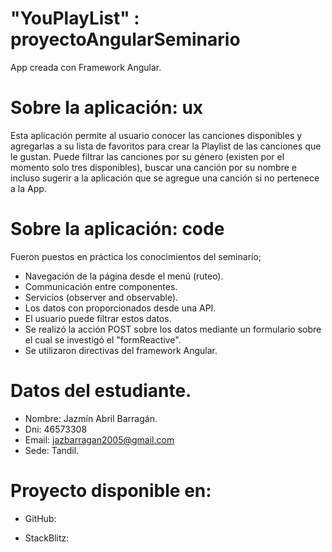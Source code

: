 # "YouPlayList" : proyectoAngularSeminario
App creada con Framework Angular.

# Sobre la aplicación: ux
Esta aplicación permite al usuario conocer las canciones disponibles y agregarlas a su lista de favoritos para crear la Playlist de las canciones que le gustan. Puede filtrar las canciones por su género (existen por el momento solo tres disponibles), buscar una canción por su nombre e incluso sugerir a la aplicación que se agregue una canción si no pertenece a la App.

# Sobre la aplicación: code
Fueron puestos en práctica los conocimientos del seminario;
  - Navegación de la página desde el menú (ruteo).
  - Communicación entre componentes.
  - Servicios (observer and observable).
  - Los datos con proporcionados desde una API.
  - El usuario puede filtrar estos datos.
  - Se realizó la acción POST sobre los datos mediante un formulario sobre el cual se investigó el "formReactive".
  - Se utilizaron directivas del framework Angular.

# Datos del estudiante.
- Nombre: Jazmín Abril Barragán.
- Dni: 46573308
- Email: jazbarragan2005@gmail.com
- Sede: Tandil.

# Proyecto disponible en:
- GitHub:

- StackBlitz:
